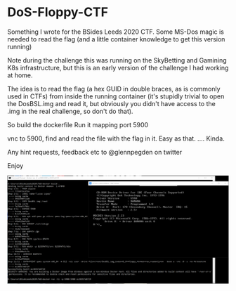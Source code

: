 # DoS-Floppy-CTF
Something I wrote for the BSides Leeds 2020 CTF. Some MS-Dos magic is needed to read the flag (and a little container knowledge to get this version running)

Note during the challenge this was running on the SkyBetting and Gamining K8s infrastructure, but this is an early version of the challenge I had working at home.

The idea is to read the flag (a hex GUID in double braces, as is commonly used in CTFs) from inside the running container (it's stupidly trivial to open the DosBSL.img and read it, but obviously you didn't have access to the .img in the real challenge, so don't do that).

So build the dockerfile
Run it mapping port 5900 

vnc to 5900, find and read the file with the flag in it. Easy as that. .... Kinda.

Any hint requests, feedback etc to @glennpegden on twitter

Enjoy

![Build and the vnc to 5900](Screenshot.png)
